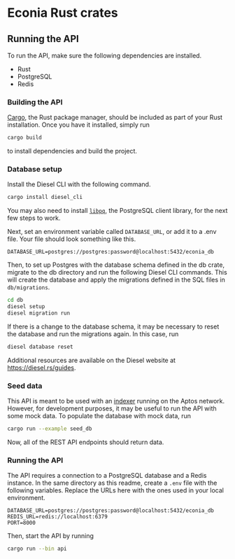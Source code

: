 # Econia Rust crates

## Running the API

To run the API, make sure the following dependencies are installed.

- Rust
- PostgreSQL
- Redis

### Building the API

[Cargo](https://doc.rust-lang.org/stable/cargo/), the Rust package manager, should be included as part of your Rust installation. Once you have it installed, simply run

```sh
cargo build
```

to install dependencies and build the project.

### Database setup

Install the Diesel CLI with the following command.

```sh
cargo install diesel_cli
```

You may also need to install [`libpq`](https://www.postgresql.org/docs/current/libpq.html), the PostgreSQL client library, for the next few steps to work.

Next, set an environment variable called `DATABASE_URL`, or add it to a .env file. Your file should look something like this.

```dosini
DATABASE_URL=postgres://postgres:password@localhost:5432/econia_db
```

Then, to set up Postgres with the database schema defined in the db crate, migrate to the db directory and run the following Diesel CLI commands. This will create the database and apply the migrations defined in the SQL files in `db/migrations`.

```sh
cd db
diesel setup
diesel migration run
```

If there is a change to the database schema, it may be necessary to reset the database and run the migrations again. In this case, run

```sh
diesel database reset
```

Additional resources are available on the Diesel website at <https://diesel.rs/guides>.

### Seed data

This API is meant to be used with an [indexer](https://aptos.dev/integration/indexing) running on the Aptos network. However, for development purposes, it may be useful to run the API with some mock data. To populate the database with mock data, run

```sh
cargo run --example seed_db
```

Now, all of the REST API endpoints should return data.

### Running the API

The API requires a connection to a PostgreSQL database and a Redis instance. In the same directory as this readme, create a `.env` file with the following variables. Replace the URLs here with the ones used in your local environment.

```dosini
DATABASE_URL=postgres://postgres:password@localhost:5432/econia_db
REDIS_URL=redis://localhost:6379
PORT=8000
```

Then, start the API by running

```sh
cargo run --bin api
```
